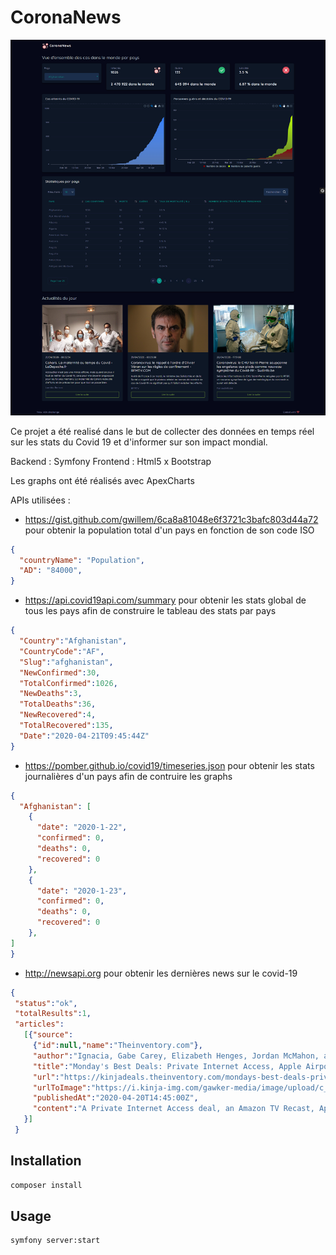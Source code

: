 # CoronaNews

![CoronaNews](https://github.com/Ervin11/CoronaNews/blob/master/view.png)

Ce projet a été realisé dans le but de collecter des données en temps réel sur les stats du Covid 19 et d'informer sur son impact mondial.

Backend : Symfony
Frontend : Html5 x Bootstrap

Les graphs ont été réalisés avec ApexCharts


APIs utilisées :
- https://gist.github.com/gwillem/6ca8a81048e6f3721c3bafc803d44a72 pour obtenir la population total d'un pays en fonction de son code ISO
```json
{
  "countryName": "Population",
  "AD": "84000",
}
```
- https://api.covid19api.com/summary pour obtenir les stats global de tous les pays afin de construire le tableau des stats par pays
```json
{
  "Country":"Afghanistan",
  "CountryCode":"AF",
  "Slug":"afghanistan",
  "NewConfirmed":30,
  "TotalConfirmed":1026,
  "NewDeaths":3,
  "TotalDeaths":36,
  "NewRecovered":4,
  "TotalRecovered":135,
  "Date":"2020-04-21T09:45:44Z"
}
```
- https://pomber.github.io/covid19/timeseries.json pour obtenir les stats journalières d'un pays afin de contruire les graphs
```json
{
  "Afghanistan": [
    {
      "date": "2020-1-22",
      "confirmed": 0,
      "deaths": 0,
      "recovered": 0
    },
    {
      "date": "2020-1-23",
      "confirmed": 0,
      "deaths": 0,
      "recovered": 0
    },
]
}
```
- http://newsapi.org pour obtenir les dernières news sur le covid-19
 ```json
 {
  "status":"ok",
  "totalResults":1,
  "articles":
    [{"source":
      {"id":null,"name":"Theinventory.com"},
      "author":"Ignacia, Gabe Carey, Elizabeth Henges, Jordan McMahon, and Quentyn Kennemer on Kinja Deals, shared by Ignacia to Lifehacker",
      "title":"Monday's Best Deals: Private Internet Access, Apple Airpods, Sony Headphones, Amazon Fire TV Recast, Cuisinart Griddle, and More","description":"A Private Internet Access deal, an Amazon TV Recast, Apple Airpods, a pair of Sony WH-1000XM3 headphones, a Cuisinart Griddle, and an Elgato Stream Deck lead Monday’s best deals.Read more...",
      "url":"https://kinjadeals.theinventory.com/mondays-best-deals-private-internet-access-apple-airp-1842960915",
      "urlToImage":"https://i.kinja-img.com/gawker-media/image/upload/c_fill,f_auto,fl_progressive,g_center,h_675,pg_1,q_80,w_1200/z2x6r2r8ibsdfoq195jk.jpg",
      "publishedAt":"2020-04-20T14:45:00Z",
      "content":"A Private Internet Access deal, an Amazon TV Recast, Apple Airpods, a pair of Sony WH-1000XM3 headphones, a Cuisinart Griddle, and an Elgato Stream Deck lead Mondays best deals.\r\nBookmark Kinja Deals and follow us on Twitter to never miss a deal.\r\nThe best VP… [+28286 chars]"
    }]
  }
 ```

## Installation

```bash
composer install
```

## Usage

```bash
symfony server:start
```
